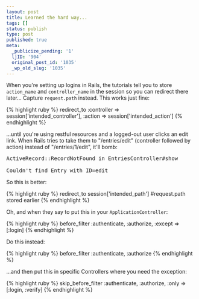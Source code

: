 ```yaml
---
layout: post
title: Learned the hard way...
tags: []
status: publish
type: post
published: true
meta:
  _publicize_pending: '1'
  ljID: '904'
  original_post_id: '1035'
  _wp_old_slug: '1035'
---
```

When you're setting up logins in Rails, the tutorials tell you to store `action_name` and `controller_name` in the session so you can redirect there later...  Capture `request.path` instead.  This works just fine:

{% highlight ruby %}
redirect_to :controller => session['intended_controller'], :action => session['intended_action']
{% endhighlight %}

...until you're using restful resources and a logged-out user clicks an edit link.  When Rails tries to take them to "/entries/edit" (controller followed by action) instead of "/entries/1/edit", it'll bomb:

<pre>
ActiveRecord::RecordNotFound in EntriesController#show

Couldn't find Entry with ID=edit
</pre>

So this is better:

{% highlight ruby %}
redirect_to session['intended_path'] #request.path stored earlier
{% endhighlight %}

Oh, and when they say to put this in your `ApplicationController`:

{% highlight ruby %}
before_filter :authenticate, :authorize, :except => [:login]
{% endhighlight %}

Do this instead:

{% highlight ruby %}
before_filter :authenticate, :authorize
{% endhighlight %}

...and then put this in specific Controllers where you need the exception:

{% highlight ruby %}
skip_before_filter :authenticate, :authorize, :only => [:login, :verify]
{% endhighlight %}

